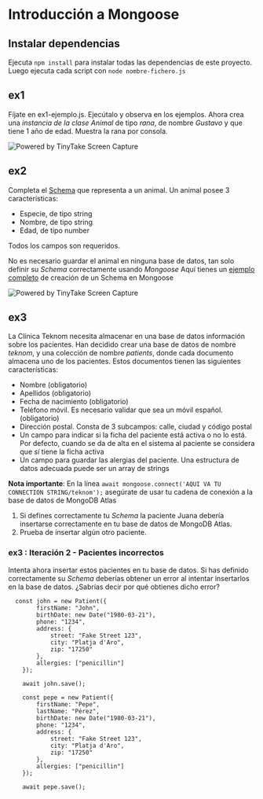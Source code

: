 # Introducción a Mongoose

## Instalar dependencias

Ejecuta `npm install` para instalar todas las dependencias de este proyecto.
Luego ejecuta cada script con `node nombre-fichero.js`

## ex1

Fíjate en ex1-ejemplo.js. Ejecútalo y observa en los ejemplos.
Ahora crea una *instancia de la clase Animal* de tipo _rana_, de nombre _Gustavo_ y que tiene 1 año de edad.
Muestra la rana por consola.

<img src="https://oscarm.tinytake.com/media/1779242?filename=1750071578698_TinyTake16-06-2025-12-59-34_638856683781840953.png&sub_type=thumbnail_preview&type=attachment&width=794&height=103" title="Powered by TinyTake Screen Capture"/><br>

## ex2

Completa  el [Schema](https://mongoosejs.com/docs/guide.html#definition) que representa a un animal.
Un animal posee 3 características:

- Especie, de tipo string
- Nombre, de tipo string
- Edad, de tipo number

Todos los campos son requeridos.

No es necesario guardar el animal en ninguna base de datos, tan solo definir su _Schema_ correctamente usando _Mongoose_
Aquí tienes un [ejemplo completo](https://github.com/omiras/ejemplos-backend-ironhack/edit/main/mongoose/app-dungeon-dragons-solution.js) de creación de un Schema en Mongoose

<img src="https://oscarm.tinytake.com/media/177924f?filename=1750071794503_TinyTake16-06-2025-01-03-12_638856685938065377.png&sub_type=thumbnail_preview&type=attachment&width=627&height=169" title="Powered by TinyTake Screen Capture"/><br>

## ex3

La Clínica Teknom necesita almacenar en una base de datos información sobre los pacientes.
Han decidido crear una base de datos de nombre _teknom_, y una colección de nombre _patients_, donde cada documento almacena uno de los pacientes. Estos documentos tienen las siguientes características:

- Nombre (obligatorio)
- Apellidos (obligatorio)
- Fecha de nacimiento (obligatorio)
- Teléfono móvil. Es necesario validar que sea un móvil español. (obligatorio)
- Dirección postal. Consta de 3 subcampos: calle, ciudad y código postal
- Un campo para indicar si la ficha del paciente está activa o no lo está. Por defecto, cuando se da de alta en el sistema al paciente se considera que *sí* tiene la ficha activa
- Un campo para guardar las alergias del paciente. Una estructura de datos adecuada puede ser un array de strings

**Nota importante**: En la línea `await mongoose.connect('AQUI VA TU CONNECTION STRING/teknom');` asegúrate de usar tu cadena de conexión a la base de datos de MongoDB Atlas

1. Si defines correctamente tu _Schema_ la paciente Juana debería insertarse correctamente en tu base de datos de MongoDB Atlas.
2. Prueba de insertar algún otro paciente.

### ex3 : Iteración 2 - Pacientes incorrectos

Intenta ahora insertar estos pacientes en tu base de datos.
Si has definido correctamente su _Schema_ deberías obtener un error al intentar insertarlos en la base de datos. ¿Sabrías decir por qué obtienes dicho error?

```
  const john = new Patient({
        firstName: "John",
        birthDate: new Date("1980-03-21"),
        phone: "1234",
        address: {
            street: "Fake Street 123",
            city: "Platja d'Aro",
            zip: "17250"
        },
        allergies: ["penicillin"]
    });

    await john.save();
```

```
    const pepe = new Patient({
        firstName: "Pepe",
        lastName: "Pérez",
        birthDate: new Date("1980-03-21"),
        phone: "1234",
        address: {
            street: "Fake Street 123",
            city: "Platja d'Aro",
            zip: "17250"
        },
        allergies: ["penicillin"]
    });

    await pepe.save();
```





